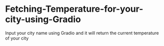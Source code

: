 # Fetching-Temperature-for-your-city-using-Gradio
Input your city name using Gradio and it will return the current temperature of your city
